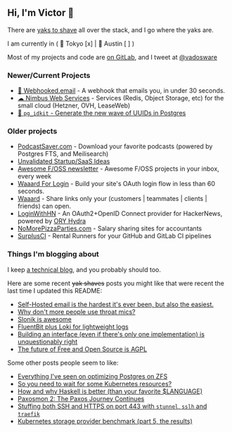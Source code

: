 ## Hi, I'm Victor  👋

There are [yaks to shave](https://en.wiktionary.org/wiki/yak_shaving) all over the stack, and I go where the yaks are.

I am currently in ( 🗼 Tokyo [x] | 🤠 Austin [ ] )

Most of my projects and code are [on GitLab](https://gitlab.com/mrman), and I tweet at [@vadosware](https://twitter.com/vadosware)

### Newer/Current Projects

- [📨 Webhooked.email](https://webhooked.email?ref=gh-profile) - A webhook that emails you, in under 30 seconds.
- [☁ Nimbus Web Services](https://nimbusws.com?ref=gh-profile) - Services (Redis, Object Storage, etc) for the small cloud (Hetzner, OVH, LeaseWeb)
- [🐘 `pg_idkit` - Generate the new wave of UUIDs in Postgres](https://github.com/t3hmrman/pg_idkit)

### Older projects

- [PodcastSaver.com](https://podcastsaver.com) - Download your favorite podcasts (powered by Postgres FTS, and Meilisearch)
- [Unvalidated Startup/SaaS Ideas](https://unvalidated-ideas.vadosware.io?ref=github)
- [Awesome F/OSS newsletter](https://awesomefoss.com) - Awesome F/OSS projects in your inbox, every week
- [Waaard For Login](https://waaard.com/for/login?ref=github) - Build your site's OAuth login flow in less than 60 seconds.
- [Waaard](https://waaard.com?ref=github) - Share links only your (customers | teammates | clients | friends) can open.
- [LoginWithHN](https://loginwithhn.com?ref=github) - An OAuth2+OpenID Connect provider for HackerNews, powered by [ORY Hydra](https://www.ory.sh/hydra/)
- [NoMorePizzaParties.com](https://nomorepizzaparties.com?ref=github) - Salary sharing sites for accountants
- [SurplusCI](https://surplusci.com?ref=github) - Rental Runners for your GitHub and GitLab CI pipelines

### Things I'm blogging about

I keep [a technical blog](https://vadosware.io), and you probably should too.

Here are some recent ~~yak shaves~~ posts you might like that were recent the last time I updated this README:
- [Self-Hosted email is the hardest it's ever been, but also the easiest.](https://vadosware.io/post/its-never-been-easier-or-harder-to-self-host-email/)
- [Why don't more people use throat mics?](https://vadosware.io/post/why-dont-more-people-use-throat-mics/)
- [Slonik is awesome](https://vadosware.io/post/slonik-is-awesome/)
- [FluentBit plus Loki for lightweight logs](https://vadosware.io/post/installing-fluent-bit-and-loki-for-lightweight-logs/)
- [Building an interface (even if there's only one implementation) is unquestionably right](https://vadosware.io/post/building-an-interface-with-one-implementation-is-unquestionably-right/)
- [The future of Free and Open Source is AGPL](https://vadosware.io/post/the-future-of-free-and-open-source-is-agpl/)

Some other posts people seem to like:
- [Everything I've seen on optimizing Postgres on ZFS](https://vadosware.io/post/everything-ive-seen-on-optimizing-postgres-on-zfs-on-linux/)
- [So you need to wait for some Kubernetes resources?](https://vadosware.io/post/so-you-need-to-wait-for-some-kubernetes-resources/)
- [How and why Haskell is better (than your favorite $LANGUAGE)](https://vadosware.io/post/how-and-why-haskell-is-better/)
- [Paxosmon 2: The Paxos Journey Continues](https://vadosware.io/post/paxosmon-2-the-journey-continues/)
- [Stuffing both SSH and HTTPS on port 443 with `stunnel`, `sslh` and `traefik`](https://vadosware.io/post/stuffing-both-ssh-and-https-on-port-443-with-stunnel-ssh-and-traefik/)
- [Kubernetes storage provider benchmark (part 5, the results)](https://vadosware.io/post/k8s-storage-provider-benchmarks-round-2-part-5/)
